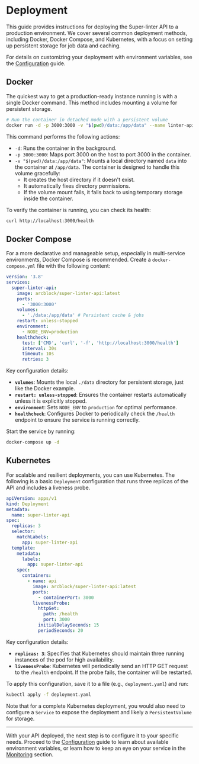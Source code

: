 # Deployment

This guide provides instructions for deploying the Super-linter API to a production environment. We cover several common deployment methods, including Docker, Docker Compose, and Kubernetes, with a focus on setting up persistent storage for job data and caching.

For details on customizing your deployment with environment variables, see the [Configuration](./operations-configuration.md) guide.

## Docker

The quickest way to get a production-ready instance running is with a single Docker command. This method includes mounting a volume for persistent storage.

```bash
# Run the container in detached mode with a persistent volume
docker run -d -p 3000:3000 -v "$(pwd)/data:/app/data" --name linter-api arcblock/super-linter-api:latest
```

This command performs the following actions:
- `-d`: Runs the container in the background.
- `-p 3000:3000`: Maps port 3000 on the host to port 3000 in the container.
- `-v "$(pwd)/data:/app/data"`: Mounts a local directory named `data` into the container at `/app/data`. The container is designed to handle this volume gracefully:
    - It creates the host directory if it doesn't exist.
    - It automatically fixes directory permissions.
    - If the volume mount fails, it falls back to using temporary storage inside the container.

To verify the container is running, you can check its health:
```bash
curl http://localhost:3000/health
```

## Docker Compose

For a more declarative and manageable setup, especially in multi-service environments, Docker Compose is recommended. Create a `docker-compose.yml` file with the following content:

```yaml
version: '3.8'
services:
  super-linter-api:
    image: arcblock/super-linter-api:latest
    ports:
      - '3000:3000'
    volumes:
      - './data:/app/data' # Persistent cache & jobs
    restart: unless-stopped
    environment:
      - NODE_ENV=production
    healthcheck:
      test: ['CMD', 'curl', '-f', 'http://localhost:3000/health']
      interval: 30s
      timeout: 10s
      retries: 3
```

Key configuration details:
- **`volumes`**: Mounts the local `./data` directory for persistent storage, just like the Docker example.
- **`restart: unless-stopped`**: Ensures the container restarts automatically unless it is explicitly stopped.
- **`environment`**: Sets `NODE_ENV` to `production` for optimal performance.
- **`healthcheck`**: Configures Docker to periodically check the `/health` endpoint to ensure the service is running correctly.

Start the service by running:
```bash
docker-compose up -d
```

## Kubernetes

For scalable and resilient deployments, you can use Kubernetes. The following is a basic `Deployment` configuration that runs three replicas of the API and includes a liveness probe.

```yaml
apiVersion: apps/v1
kind: Deployment
metadata:
  name: super-linter-api
spec:
  replicas: 3
  selector:
    matchLabels:
      app: super-linter-api
  template:
    metadata:
      labels:
        app: super-linter-api
    spec:
      containers:
        - name: api
          image: arcblock/super-linter-api:latest
          ports:
            - containerPort: 3000
          livenessProbe:
            httpGet:
              path: /health
              port: 3000
            initialDelaySeconds: 15
            periodSeconds: 20
```

Key configuration details:
- **`replicas: 3`**: Specifies that Kubernetes should maintain three running instances of the pod for high availability.
- **`livenessProbe`**: Kubernetes will periodically send an HTTP GET request to the `/health` endpoint. If the probe fails, the container will be restarted.

To apply this configuration, save it to a file (e.g., `deployment.yaml`) and run:
```bash
kubectl apply -f deployment.yaml
```

Note that for a complete Kubernetes deployment, you would also need to configure a `Service` to expose the deployment and likely a `PersistentVolume` for storage.

---

With your API deployed, the next step is to configure it to your specific needs. Proceed to the [Configuration](./operations-configuration.md) guide to learn about available environment variables, or learn how to keep an eye on your service in the [Monitoring](./operations-monitoring.md) section.